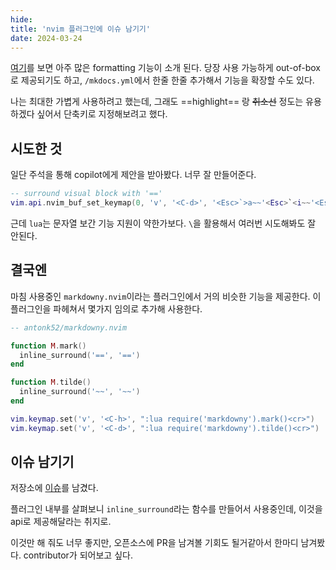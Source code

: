 ```yaml
---
hide:
title: 'nvim 플러그인에 이슈 남기기'
date: 2024-03-24
---
```


[여기](https://squidfunk.github.io/mkdocs-material/reference/)를 보면 아주 많은 formatting 기능이 소개 된다.
당장 사용 가능하게 out-of-box로 제공되기도 하고, `/mkdocs.yml`에서 한줄 한줄 추가해서 기능을 확장할 수도
있다.

나는 최대한 가볍게 사용하려고 했는데, 그래도 ==highlight== 랑 ~~취소선~~ 정도는 유용하겠다 싶어서 단축키로
지정해보려고 했다.

## 시도한 것

일단 주석을 통해 copilot에게 제안을 받아봤다. 너무 잘 만들어준다.

```lua
-- surround visual block with '=='
vim.api.nvim_buf_set_keymap(0, 'v', '<C-d>', '<Esc>`>a~~'<Esc>`<i~~'<Esc>', {noremap = true, silent = true})
```

근데 `lua`는 문자열 보간 기능 지원이 약한가보다. `\`을 활용해서 여러번 시도해봐도 잘 안된다.

## 결국엔

마침 사용중인 `markdowny.nvim`이라는 플러그인에서 거의 비슷한 기능을 제공한다. 이 플러그인을 파헤쳐서 몇가지
임의로 추가해 사용한다.

```lua
-- antonk52/markdowny.nvim

function M.mark()
  inline_surround('==', '==')
end

function M.tilde()
  inline_surround('~~', '~~')
end

vim.keymap.set('v', '<C-h>', ":lua require('markdowny').mark()<cr>")
vim.keymap.set('v', '<C-d>', ":lua require('markdowny').tilde()<cr>")
```

## 이슈 남기기

저장소에 [이슈](https://github.com/antonk52/markdowny.nvim/issues/11)를 남겼다.

플러그인 내부를 살펴보니 `inline_surround`라는 함수를 만들어서 사용중인데, 이것을 api로 제공해달라는 취지로.

이것만 해 줘도 너무 좋지만, 오픈소스에 PR을 남겨볼 기회도 될거같아서 한마디 남겨봤다. contributor가 되어보고
싶다.
